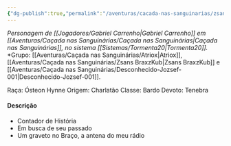 ```yaml
---
{"dg-publish":true,"permalink":"/aventuras/cacada-nas-sanguinarias/zsans-braxz-kub/"}
---
```


*Personagem de [[Jogadores/Gabriel Carrenho\|Gabriel Carrenho]] em [[Aventuras/Caçada nas Sanguinárias/Caçada nas Sanguinárias\|Caçada nas Sanguinárias]], no sistema [[Sistemas/Tormenta20\|Tormenta20]].*
*Grupo: [[Aventuras/Caçada nas Sanguinárias/Atriox\|Atriox]], [[Aventuras/Caçada nas Sanguinárias/Zsans BraxzKub\|Zsans BraxzKub]] e [[Aventuras/Caçada nas Sanguinárias/Desconhecido-Jozsef-001\|Desconhecido-Jozsef-001]].

Raça: Ósteon Hynne
Origem: Charlatão
Classe: Bardo
Devoto: Tenebra
#### Descrição
- Contador de História 
- Em busca de seu passado
- Um graveto no Braço, a antena do meu rádio